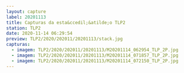 ```yaml
---
layout: capture
label: 20201113
title: Capturas da esta&ccedil;&atilde;o TLP2
station: TLP2
date: 2020-11-14 06:29:54
preview: TLP2/2020/202011/20201113/stack.jpg
capturas:
  - imagem: TLP2/2020/202011/20201113/M20201114_062954_TLP_2P.jpg
  - imagem: TLP2/2020/202011/20201113/M20201114_071857_TLP_2P.jpg
  - imagem: TLP2/2020/202011/20201113/M20201114_072150_TLP_2P.jpg
---
```

